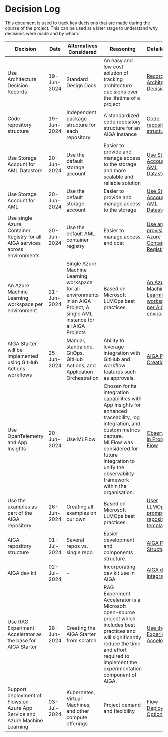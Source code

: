 # Decision Log

This document is used to track key decisions that are made during the course of the project. This can be used at a later
stage to understand why decisions were made and by whom.

| **Decision**                                                                  | **Date**    | **Alternatives Considered**                                                                                                  | **Reasoning**                                                                                                                                                                                                                                | **Detailed doc**                                                                                       | **Made By**             | **Work Required** |
|-------------------------------------------------------------------------------|-------------|------------------------------------------------------------------------------------------------------------------------------|----------------------------------------------------------------------------------------------------------------------------------------------------------------------------------------------------------------------------------------------|--------------------------------------------------------------------------------------------------------|-------------------------|-------------------|
| Use Architecture Decision Records                                             | 19-Jun-2024 | Standard Design Docs                                                                                                         | An easy and low cost solution of tracking architecture decisions over the lifetime of a project                                                                                                                                              | [Record Architecture Decisions](./adrs/001-record-architecture-decisions.md)                           | Dev Team                | NA                |
| Code repository structure                                                     | 19-Jun-2024 | Independent package structure  for each repository                                                                           | A standardized code repository structure for an AIGA instance                                                                                                                                                                                | [Code repository structure](./adrs/002-code-repository-structure.md)                                   | Arpit Gaur, Bhavana Rao | NA                |
| Use Storage Account for AML Datastore                                         | 20-Jun-2024 | Use the default storage account                                                                                              | Easier to provide and manage access to the storage and more scalable and reliable solution                                                                                                                                                   | [Use Storage Account for AML Datastore](./adrs/003-use-and-provision-storage-account.md)               | Avishay Balter          | NA                |
| Use Storage Account for AML                                                   | 20-Jun-2024 | Use the default storage account                                                                                              | Easier to provide and manage access to the storage                                                                                                                                                                                           | [Use Storage Account for AML Datastore](./adrs/003-use-and-provision-storage-account.md)               | Avishay Balter          | NA                |
| Use single Azure Container Registry for all AIGA services across environments | 20-Jun-2024 | Use the default AML container registry                                                                                       | Easier to manage access and cost                                                                                                                                                                                                             | [Use and provision Azure Container Registry](./adrs/004-use-and-provision-azure-container-registry.md) | Avishay Balter          | NA                |
| An Azure Machine Learning workspace per environment                           | 21-Jun-2024 | Single Azure Machine Learning workspace for all environments in an AIGA Project, A single AML instance for all AIGA Projects | Based on Microsoft LLMOps best practices.                                                                                                                                                                                                    | [An Azure Machine Learning workspace per AIGA environment](./adrs/005-single-aml-per-environment.md)   | Avishay Balter          | NA                |
| AIGA Starter will be implemented using GitHub Actions workflows               | 25-Jun-2024 | Manual, standalone, GitOps, GitHub Actions, and Application Orchestration                                                    | Ability to leverage integration with GitHub and workflow features such as approvals.                                                                                                                                                         | [AIGA Project Creation](./adrs/006-aiga-project-creation.md)                                           | Liam Moat               | NA                |
| Use OpenTelemetry and App Insights                                            | 20-Jun-2024 | Use MLFlow                                                                                                                   | Chosen for its integration capabilities with App Insights for enhanced traceability, log integration, and custom metrics capture. MLFlow was considered for future integration to unify the observability framework within the organisation. | [Observability in Prompt Flow](./adrs/007-observability-prompt-flow.md)                                | Dev Team                | NA                |
| Use the examples as part of the AIGA repository                               | 26-Jun-2024 | Creating all examples on our own                                                                                             | Based on Microsoft LLMOps best practices.                                                                                                                                                                                                    | [User LLMOps promptflow repository templates](./adrs/008-llmops-promptflow-template.md)                   | Shiran Rubin            | NA                |
| AIGA repository structure                                                     | 01-Jul-2024 | Several repos vs. single repo                                                                                                | Easier development and components structure.                                                                                                                                                                                                 | [AIGA Project Structure](./adrs/010-aiga-project-structure.md)                                             | Shiran Rubin            | NA                |
| AIGA dev kit                                                                  | 02-Jul-2024 | -                                                                                                                            | Incorporating dev kit use in AIGA                                                                                                                                                                                                            | [AIGA dev kit integration](./adrs/009-aiga-dev-kit.md)                                                     | Shiran Rubin            | NA                |
| Use RAG Experiment Accelerator as the base for AIGA Starter | 28-Jun-2024 | Creating the AIGA Starter from scratch                                                                                        | RAG Experiment Accelerator is a Microsoft open-source project which includes best practices and will significantly reduce the time and effort required to implement the experimentation component of AIGA. | [Use the RAG Experiment Accelerator](./adrs/011-rag-experiment-accelerator.md) | Martyna Marcinkowska          | NA                |
| Support deployment of Flows on Azure App Service and Azure Machine Learning                               | 03-Jul-2024 | Kubernetes, Virtual Machines, and other compute offerings                                                                                             | Project demand and flexibility                                                                                                                                                                                                    | [Flow Deployment Options](./adrs/012-flow-deployment-options.md)                   | Liam Moat            | NA                |
